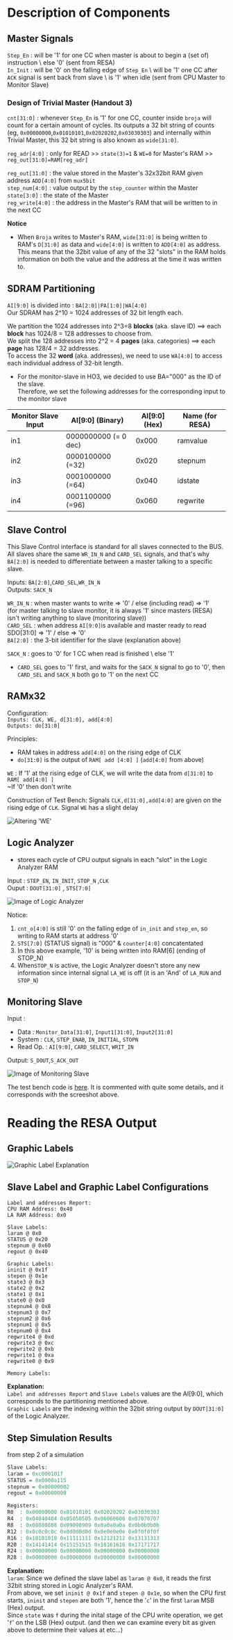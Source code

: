 # Description of Components 

## Master Signals

`Step_En` : will be '1' for one CC when master is about to begin a (set of) instruction \ else '0' (sent from RESA)  
`In_Init` : will be '0' on the falling edge of `Step_En` \ will be '1' one CC after `ACK` signal is sent back from slave \ is '1' when idle (sent from CPU Master to Monitor Slave)  
  
### Design of Trivial Master (Handout 3)
`cnt[31:0]` : whenever `Step_En` is '1' for one CC, counter inside `broja` will count for a certain amount of cycles. Its outputs a 32 bit string of counts (eg, `0x00000000`,`0x01010101`,`0x02020202`,`0x03030303`) and internally within Trivial Master, this 32 bit string is also known as `wide[31:0]`.  

`reg_adr[4:0]` : only for READ  >> `state(3)=1` & `WE=0` for Master's RAM >> `reg_out[31:0]=RAM[reg_adr]`    
  
 
`reg_out[31:0]` : the value stored in the Master's 32x32bit RAM given address `ADD[4:0]` from `mux5bit`  
`step_num[4:0]` : value output by the `step_counter` within the Master  
`state[3:0]` : the state of the Master   
`reg_write[4:0]` : the address in the Master's RAM that will be written to in the next CC  

**Notice**
 * When `Broja` writes to Master's RAM, `wide[31:0]` is being written to RAM's `D[31:0]` as data and `wide[4:0]` is written to `ADD[4:0]` as address. This means that the 32bit value of any of the 32 "slots" in the RAM holds information on both the value and the address at the time it was written to.     

## SDRAM Partitioning
`AI[9:0]` is divided into : `BA[2:0]|PA[1:0]|WA[4:0]`  
Our SDRAM has 2^10 = 1024 addresses of 32 bit length each.  

We partition the 1024 addresses into 2^3=8 **blocks** (aka. slave ID) ==> each **block** has 1024/8 = 128 addresses to choose from.  
We split the 128 addresses into 2^2 = 4 **pages** (aka. categories) ==> each **page** has 128/4 = 32 addresses.   
To access the 32 **word** (aka. addresses), we need to use `WA[4:0]` to access each individual address of 32-bit length.

  * For the monitor-slave in HO3, we decided to use BA="000" as the ID of the slave.  
  Therefore, we set the following addresses for the corresponding input to the monitor slave  
  
  | Monitor Slave Input | AI[9:0] (Binary) | AI[9:0] (Hex) | Name (for RESA) |
  |---|---|---|---|
  |       in1           | 0000000000 (= 0 dec) |  0x000  |   ramvalue      |
  |       in2           | 0000100000 (=32) |  0x020  |   stepnum       |
  |       in3           | 0001000000 (=64) |  0x040  |   idstate       |
  |       in4           | 0001100000 (=96) |  0x060  |   regwrite      |


## Slave Control
This Slave Control interface is standard for all slaves connected to the BUS.
All slaves share the same `WR_IN_N` and `CARD_SEL` signals, and that's why `BA[2:0]` is needed to differentiate between a master talking to a specific slave.

  Inputs: `BA[2:0]`,`CARD_SEL`,`WR_IN_N`  
  Outputs: `SACK_N`
  
  
  `WR_IN_N` : when master wants to write => '0' / else (including read) => '1'  
              (for master talking to slave monitor, it is always '1' since masters (RESA) isn't writing anything to slave (monitoring slave))   
  `CARD_SEL` : when address `AI[9:0]`is available and master ready to read SDO[31:0] => '1' / else => '0'  
  `BA[2:0]` : the 3-bit identifier for the slave (explanation above)  
  
  `SACK_N` : goes to '0' for 1 CC when read is finished \ else '1' 
  
  * `CARD_SEL` goes to '1' first, and waits for the `SACK_N` signal to go to '0', then `CARD_SEL` and `SACK_N` both go to '1' on the next CC  


## RAMx32

  Configuration:  
  `Inputs: CLK, WE, d[31:0], add[4:0]`  
  `Outputs: do[31:0]`
  
  Principles:
  * RAM takes in address `add[4:0]` on the rising edge of CLK
  * `do[31:0]` is the output of `RAM[ add [4:0] ]` (`add[4:0]` from above)
  
  `WE` : If '1' at the rising edge of CLK, we will write the data from `d[31:0]` to `RAM[ add[4:0] ]`  
         ~If '0' then don't write
         
         
  Construction of Test Bench:
  Signals `CLK,d[31:0],add[4:0]` are given on the rising edge of `CLK`.
  Signal `WE` has a slight delay
  
  ![Altering 'WE' ](https://raw.githubusercontent.com/mxtsai/year4/master/Computer%20Structures%20Lab/Components/RAM_Runtime-1.jpg)
  
  
## Logic Analyzer
  - stores each cycle of CPU output signals in each "slot" in the Logic Analyzer RAM  

Input : `STEP_EN`, `IN_INIT`, `STOP_N` ,`CLK`  
Ouput : `DOUT[31:0]` , `STS[7:0]`

![Image of Logic Analyzer](https://raw.githubusercontent.com/mxtsai/year4/master/Computer%20Structures%20Lab/Components/la.png)  

Notice:   
  1. `cnt_o[4:0]` is still '0' on the falling edge of `in_init` and `step_en`, so writing to RAM starts at address '0'
  2. `STS[7:0]` (STATUS signal) is "000" & `counter[4:0]` concatentated 
  3. In this above example, '10' is being written into RAM[6] (ending of STOP_N)  
  4. When`STOP_N` is active, the Logic Analyzer doesn't store any new information since internal signal `LA_WE` is off (it is an 'And' of `LA_RUN` and `STOP_N`)  
  
## Monitoring Slave

Input : 
  * Data : `Monitor_Data[31:0]`, `Input1[31:0]`, `Input2[31:0]`  
  * System :  `CLK`, `STEP_ENAB`, `IN_INITIAL`, `STOPN`   
  * Read Op. : `AI[9:0]`, `CARD_SELECT`, `WRIT_IN`  

Output: `S_DOUT`,`S_ACK_OUT`

![Image of Monitoring Slave](https://raw.githubusercontent.com/mxtsai/year4/master/Computer%20Structures%20Lab/Components/monitor_slave-1.jpg)

The test bench code is [here](https://github.com/mxtsai/year4/blob/master/Computer%20Structures%20Lab/lab4/Monitor_Slave_Test.vhd). It is commented with quite some details, and it corresponds with the screeshot above.

# Reading the RESA Output

## Graphic Labels
![Graphic Label Explanation](https://raw.githubusercontent.com/mxtsai/year4/master/Computer%20Structures%20Lab/Components/grap_lab.jpeg)


## Slave Label and Graphic Label Configurations  
```
Label and addresses Report:
CPU RAM Address: 0x40
LA RAM Address: 0x0

Slave Labels:
laram @ 0x0
STATUS @ 0x20
stepnum @ 0x60
regout @ 0x40

Graphic Labels:
ininit @ 0x1f
stepen @ 0x1e
state3 @ 0x3
state2 @ 0x2
state1 @ 0x1
state0 @ 0x0
stepnum4 @ 0x8
stepnum3 @ 0x7
stepnum2 @ 0x6
stepnum1 @ 0x5
stepnum0 @ 0x4
regwrite4 @ 0xd
regwrite3 @ 0xc
regwrite2 @ 0xb
regwrite1 @ 0xa
regwrite0 @ 0x9

Memory Labels:
```
**Explanation:**  
`Label and addresses Report` and `Slave Labels` values are the AI[9:0], which corresponds to the partitioning mentioned above.  
`Graphic Labels` are the indexing within the 32bit string output by `DOUT[31:0]` of the Logic Analyzer.  

## Step Simulation Results
from step 2 of a simulation
```vhdl
Slave Labels:
laram = 0xc000101f
STATUS = 0x0000a115
stepnum = 0x00000002
regout = 0x00000000

Registers:
R0  : 0x00000000 0x01010101 0x02020202 0x03030303
R4  : 0x04040404 0x05050505 0x06060606 0x07070707
R8  : 0x08080808 0x09090909 0x0a0a0a0a 0x0b0b0b0b
R12 : 0x0c0c0c0c 0x0d0d0d0d 0x0e0e0e0e 0x0f0f0f0f
R16 : 0x10101010 0x11111111 0x12121212 0x13131313
R20 : 0x14141414 0x15151515 0x16161616 0x17171717
R24 : 0x00000000 0x00000000 0x00000000 0x00000000
R28 : 0x00000000 0x00000000 0x00000000 0x00000000
```

**Explanation:**  
`laram`: Since we defined the slave label as `laram @ 0x0`, it reads the first 32bit string stored in Logic Analyzer's RAM.   
From above, we set `ininit @ 0x1f` and `stepen @ 0x1e`, so when the CPU first starts, `ininit` and `stepen` are both '1', hence the '`c`' in the first `laram` MSB (Hex) output.  
Since `state` was `f` during the inital stage of the CPU write operation, we get '`f`' on the LSB (Hex) output.
(and then we can examine every bit as given above to determine their values at etc...)  

